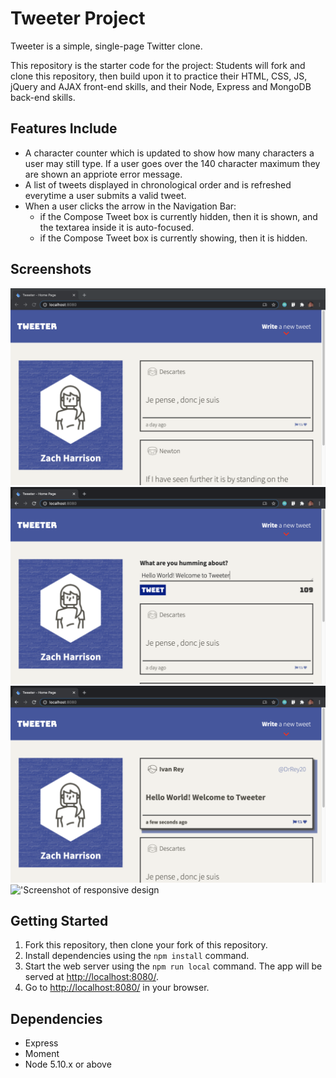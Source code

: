 # Tweeter Project

Tweeter is a simple, single-page Twitter clone.

This repository is the starter code for the project: Students will fork and clone this repository, then build upon it to practice their HTML, CSS, JS, jQuery and AJAX front-end skills, and their Node, Express and MongoDB back-end skills. 

## Features Include 
- A character counter which is updated to show how many characters a user may still type. If a user goes over the 140 character maximum they are shown an appriote error message.
- A list of tweets displayed in chronological order and is refreshed everytime a user submits a valid tweet.
- When a user clicks the arrow in the Navigation Bar: 
  - if the Compose Tweet box is currently hidden, then it is shown, and the textarea inside it is auto-focused.
  - if the Compose Tweet box is currently showing, then it is hidden.

## Screenshots

!['Screenshot of home page'](https://github.com/zachharrison/tweeter/blob/master/docs/home-page.png)
!['Screenshot of a new tweet'](https://github.com/zachharrison/tweeter/blob/master/docs/new-tweet.png)
!['Screenshot of tweet hover effect'](https://github.com/zachharrison/tweeter/blob/master/docs/hover-tweet.png)
!['Screenshot of responsive design](https://github.com/zachharrison/tweeter/blob/master/docs/respnsive-design.png)

## Getting Started

1. Fork this repository, then clone your fork of this repository.
2. Install dependencies using the `npm install` command.
3. Start the web server using the `npm run local` command. The app will be served at <http://localhost:8080/>.
4. Go to <http://localhost:8080/> in your browser.

## Dependencies

- Express
- Moment 
- Node 5.10.x or above
